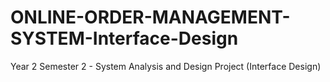 # ONLINE-ORDER-MANAGEMENT-SYSTEM-Interface-Design
Year 2 Semester 2 - System Analysis and Design Project (Interface Design)
